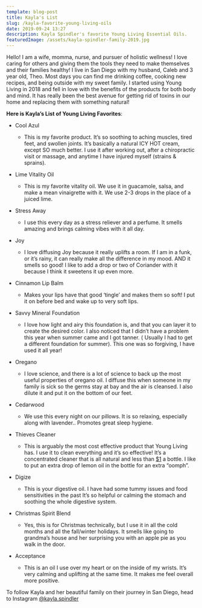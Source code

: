 ```yaml
---
template: blog-post
title: Kayla's List
slug: /kayla-favorite-young-living-oils
date: 2019-09-24 13:27
description: Kayla Spindler's favorite Young Living Essential Oils.
featuredImage: /assets/kayla-spindler-family-2019.jpg
---
```

Hello! I am a wife, momma, nurse, and pursuer of holistic wellness! I love caring for others and giving them the tools they need to make themselves and their families healthy! I live in San Diego with my husband, Caleb and 3 year old, Theo. Most days you can find me drinking coffee, cooking new recipes, and being outside with my sweet family. I started using Young Living in 2018 and fell in love with the benefits of the products for both body and mind. It has really been the best avenue for getting rid of toxins in our home and replacing them with something natural!

**Here is Kayla’s List of Young Living Favorites**:

* Cool Azul

  * This is my favorite product. It’s so soothing to aching muscles, tired feet, and swollen joints. It’s basically a natural ICY HOT cream, except SO much better. I use it after working out, after a chiropractic visit or massage, and anytime I have injured myself (strains & sprains).
* Lime Vitality Oil

  * This is my favorite vitality oil. We use it in guacamole, salsa, and make a mean vinaigrette with it. We use 2-3 drops in the place of a juiced lime.
* Stress Away

  * I use this every day as a stress reliever and a perfume. It smells amazing and brings calming vibes with it all day.
* Joy

  * I love diffusing Joy because it really uplifts a room. If I am in a funk, or it’s rainy, it can really make all the difference in my mood. AND it smells so good! I like to add a drop or two of Coriander with it because I think it sweetens it up even more.
* Cinnamon Lip Balm

  * Makes your lips have that good ‘tingle’ and makes them so soft! I put it on before bed and wake up to very soft lips.
* Savvy Mineral Foundation

  * I love how light and airy this foundation is, and that you can layer it to create the desired color. I also noticed that I didn’t have a problem this year when summer came and I got tanner. ( Usually I had to get a different foundation for summer). This one was so forgiving, I have used it all year!
* Oregano

  * I love science, and there is a lot of science to back up the most useful properties of oregano oil. I diffuse this when someone in my family is sick so the germs stay at bay and the air is cleansed. I also dilute it and put it on the bottom of our feet.
* Cedarwood

  * We use this every night on our pillows. It is so relaxing, especially along with lavender.. Promotes great sleep hygiene.
* Thieves Cleaner

  * This is arguably the most cost effective product that Young Living has. I use it to clean everything and it’s so effective! It’s a concentrated cleaner that is all natural and less than [$1](https://www.facebook.com/#) a bottle. I like to put an extra drop of lemon oil in the bottle for an extra “oomph”.
* Digize

  * This is your digestive oil. I have had some tummy issues and food sensitivities in the past It’s so helpful or calming the stomach and soothing the whole digestive system.
* Christmas Spirit Blend

  * Yes, this is for Christmas technically, but I use it in all the cold months and all the fall/winter holidays. It smells like going to grandma’s house and her surprising you with an apple pie as you walk in the door.
* Acceptance

  * This is an oil I use over my heart or on the inside of my wrists. It’s very calming and uplifting at the same time. It makes me feel overall more positive.

To follow Kayla and her beautiful family on their journey in San Diego, head to Instagram [@kayla.spindler](https://www.instagram.com/kayla.spindler/)